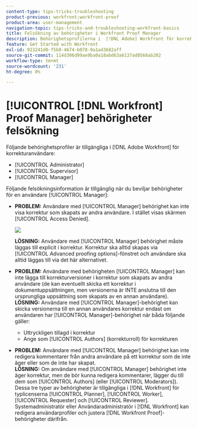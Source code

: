 ```yaml
---
content-type: tips-tricks-troubleshooting
product-previous: workfront;workfront-proof
product-area: user-management
navigation-topic: tips-tricks-and-troubleshooting-workfront-basics
title: Felsökning av behörigheter i Workfront Proof Manager
description: Behörighetsprofilerna i  [!DNL Adobe] Workfront för korrekturanvändare är Administratör, Supervisor och Hanterare.
feature: Get Started with Workfront
exl-id: 913241d0-f5b0-4674-b078-9a1ad3682aff
source-git-commit: 114d306d99ae9ba0a18abd63a6137ad0568ab202
workflow-type: tm+mt
source-wordcount: '231'
ht-degree: 0%

---
```


# [!UICONTROL [!DNL Workfront] Proof Manager] behörigheter felsökning

Följande behörighetsprofiler är tillgängliga i [!DNL Adobe Workfront] för korrekturanvändare:

* [!UICONTROL Administrator]
* [!UICONTROL Supervisor]
* [!UICONTROL Manager]

<!--For detailed information about these options and how to configure them, see .-->

Följande felsökningsinformation är tillgänglig när du beviljar behörigheter för en användare [!UICONTROL Manager]:

* **PROBLEM:** Användare med [!UICONTROL Manager] behörighet kan inte visa korrektur som skapats av andra användare. I stället visas skärmen [!UICONTROL Access Denied].

  ![](assets/access-denied-350x161.png)

  **LÖSNING:** Användare med [!UICONTROL Manager] behörighet måste läggas till explicit i korrektur. Korrektur ska alltid skapas via [!UICONTROL Advanced proofing options]-fönstret och användare ska alltid läggas till via det här alternativet.

* **PROBLEM:** Användare med behörigheten [!UICONTROL Manager] kan inte lägga till korrekturversioner i korrektur som skapats av andra användare (de kan eventuellt skicka ett korrektur i dokumentuppsättningen, men versionerna är INTE anslutna till den ursprungliga uppsättning som skapats av en annan användare).\
   **LÖSNING:** Användare med [!UICONTROL Manager]-behörighet kan skicka versionerna till en annan användares korrektur endast om användaren har [!UICONTROL Manager]-behörighet när båda följande gäller:

   * Uttryckligen tillagd i korrektur
   * Ange som [!UICONTROL Authors] (korrekturroll) för korrekturen

* **PROBLEM:** Användare med [!UICONTROL Manager] behörighet kan inte redigera kommentarer från andra användare på ett korrektur som de inte äger eller som de inte har skapat.\
   **LÖSNING:** Om användare med [!UICONTROL Manager] behörighet inte äger korrektur, men de bör kunna redigera kommentarer, lägger du till dem som [!UICONTROL Authors] (eller [!UICONTROL Moderators]).\
   Dessa tre typer av behörigheter är tillgängliga i [!DNL Workfront] för typlicenserna [!UICONTROL Planner], [!UICONTROL Worker], [!UICONTROL Requester] och [!UICONTROL Reviewer]. Systemadministratör eller Användaradministratör i [!DNL Workfront] kan redigera användarprofiler och justera [!DNL Workfront Proof]-behörigheter därifrån.
